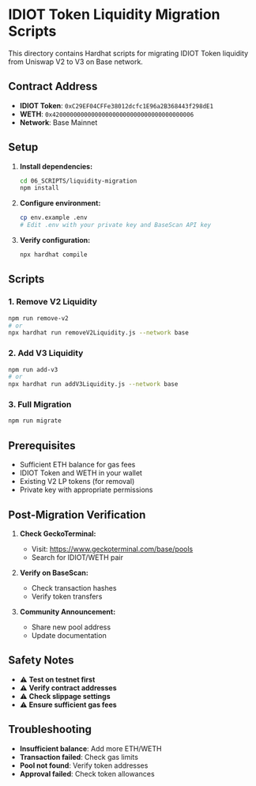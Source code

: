 # IDIOT Token Liquidity Migration Scripts

This directory contains Hardhat scripts for migrating IDIOT Token liquidity from Uniswap V2 to V3 on Base network.

## Contract Address
- **IDIOT Token**: `0xC29EF04CFFe38012dcfc1E96a2B368443f298dE1`
- **WETH**: `0x4200000000000000000000000000000000000006`
- **Network**: Base Mainnet

## Setup

1. **Install dependencies:**
   ```bash
   cd 06_SCRIPTS/liquidity-migration
   npm install
   ```

2. **Configure environment:**
   ```bash
   cp env.example .env
   # Edit .env with your private key and BaseScan API key
   ```

3. **Verify configuration:**
   ```bash
   npx hardhat compile
   ```

## Scripts

### 1. Remove V2 Liquidity
```bash
npm run remove-v2
# or
npx hardhat run removeV2Liquidity.js --network base
```

### 2. Add V3 Liquidity
```bash
npm run add-v3
# or
npx hardhat run addV3Liquidity.js --network base
```

### 3. Full Migration
```bash
npm run migrate
```

## Prerequisites

- Sufficient ETH balance for gas fees
- IDIOT Token and WETH in your wallet
- Existing V2 LP tokens (for removal)
- Private key with appropriate permissions

## Post-Migration Verification

1. **Check GeckoTerminal:**
   - Visit: https://www.geckoterminal.com/base/pools
   - Search for IDIOT/WETH pair

2. **Verify on BaseScan:**
   - Check transaction hashes
   - Verify token transfers

3. **Community Announcement:**
   - Share new pool address
   - Update documentation

## Safety Notes

- ⚠️ **Test on testnet first**
- ⚠️ **Verify contract addresses**
- ⚠️ **Check slippage settings**
- ⚠️ **Ensure sufficient gas fees**

## Troubleshooting

- **Insufficient balance**: Add more ETH/WETH
- **Transaction failed**: Check gas limits
- **Pool not found**: Verify token addresses
- **Approval failed**: Check token allowances

